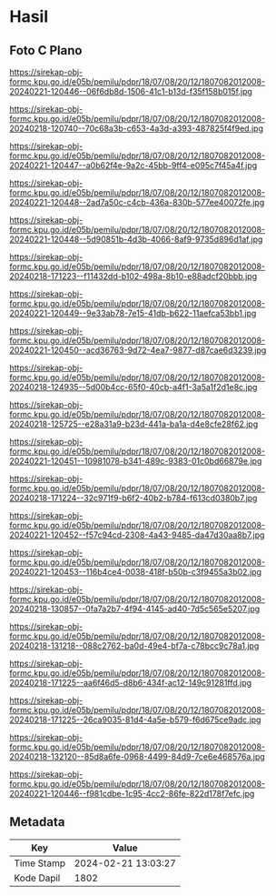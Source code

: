 # Hasil

## Foto C Plano

https://sirekap-obj-formc.kpu.go.id/e05b/pemilu/pdpr/18/07/08/20/12/1807082012008-20240221-120446--06f6db8d-1506-41c1-b13d-f35f158b015f.jpg

https://sirekap-obj-formc.kpu.go.id/e05b/pemilu/pdpr/18/07/08/20/12/1807082012008-20240218-120740--70c68a3b-c653-4a3d-a393-487825f4f9ed.jpg

https://sirekap-obj-formc.kpu.go.id/e05b/pemilu/pdpr/18/07/08/20/12/1807082012008-20240221-120447--a0b62f4e-9a2c-45bb-9ff4-e095c7f45a4f.jpg

https://sirekap-obj-formc.kpu.go.id/e05b/pemilu/pdpr/18/07/08/20/12/1807082012008-20240221-120448--2ad7a50c-c4cb-436a-830b-577ee40072fe.jpg

https://sirekap-obj-formc.kpu.go.id/e05b/pemilu/pdpr/18/07/08/20/12/1807082012008-20240221-120448--5d90851b-4d3b-4066-8af9-9735d896d1af.jpg

https://sirekap-obj-formc.kpu.go.id/e05b/pemilu/pdpr/18/07/08/20/12/1807082012008-20240218-171223--f11432dd-b102-498a-8b10-e88adcf20bbb.jpg

https://sirekap-obj-formc.kpu.go.id/e05b/pemilu/pdpr/18/07/08/20/12/1807082012008-20240221-120449--9e33ab78-7e15-41db-b622-11aefca53bb1.jpg

https://sirekap-obj-formc.kpu.go.id/e05b/pemilu/pdpr/18/07/08/20/12/1807082012008-20240221-120450--acd36763-9d72-4ea7-9877-d87cae6d3239.jpg

https://sirekap-obj-formc.kpu.go.id/e05b/pemilu/pdpr/18/07/08/20/12/1807082012008-20240218-124935--5d00b4cc-65f0-40cb-a4f1-3a5a1f2d1e8c.jpg

https://sirekap-obj-formc.kpu.go.id/e05b/pemilu/pdpr/18/07/08/20/12/1807082012008-20240218-125725--e28a31a9-b23d-441a-ba1a-d4e8cfe28f62.jpg

https://sirekap-obj-formc.kpu.go.id/e05b/pemilu/pdpr/18/07/08/20/12/1807082012008-20240221-120451--10981078-b341-489c-9383-01c0bd66879e.jpg

https://sirekap-obj-formc.kpu.go.id/e05b/pemilu/pdpr/18/07/08/20/12/1807082012008-20240218-171224--32c971f9-b6f2-40b2-b784-f613cd0380b7.jpg

https://sirekap-obj-formc.kpu.go.id/e05b/pemilu/pdpr/18/07/08/20/12/1807082012008-20240221-120452--f57c94cd-2308-4a43-9485-da47d30aa8b7.jpg

https://sirekap-obj-formc.kpu.go.id/e05b/pemilu/pdpr/18/07/08/20/12/1807082012008-20240221-120453--116b4ce4-0038-418f-b50b-c3f9455a3b02.jpg

https://sirekap-obj-formc.kpu.go.id/e05b/pemilu/pdpr/18/07/08/20/12/1807082012008-20240218-130857--0fa7a2b7-4f94-4145-ad40-7d5c565e5207.jpg

https://sirekap-obj-formc.kpu.go.id/e05b/pemilu/pdpr/18/07/08/20/12/1807082012008-20240218-131218--088c2762-ba0d-49e4-bf7a-c78bcc9c78a1.jpg

https://sirekap-obj-formc.kpu.go.id/e05b/pemilu/pdpr/18/07/08/20/12/1807082012008-20240218-171225--aa6f46d5-d8b6-434f-ac12-149c91281ffd.jpg

https://sirekap-obj-formc.kpu.go.id/e05b/pemilu/pdpr/18/07/08/20/12/1807082012008-20240218-171225--26ca9035-81d4-4a5e-b579-f6d675ce9adc.jpg

https://sirekap-obj-formc.kpu.go.id/e05b/pemilu/pdpr/18/07/08/20/12/1807082012008-20240218-132120--85d8a6fe-0968-4499-84d9-7ce6e468576a.jpg

https://sirekap-obj-formc.kpu.go.id/e05b/pemilu/pdpr/18/07/08/20/12/1807082012008-20240221-120446--f981cdbe-1c95-4cc2-86fe-822d178f7efc.jpg


## Metadata

| Key        | Value               |
| ---------- | ------------------- |
| Time Stamp | 2024-02-21 13:03:27 |
| Kode Dapil | 1802                |



